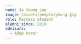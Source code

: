 ```yaml
---
name: Ja Young Lee
image: /assets/people/young.jpg
role: Masters Student
alumni_since: 2019
advisors:
  - Adam Perer
---
```

